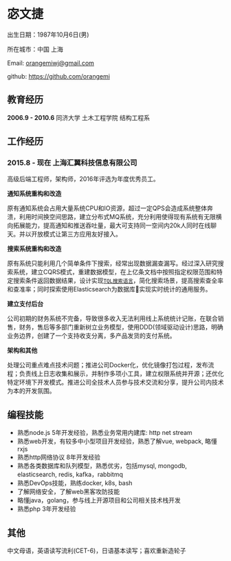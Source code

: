 宓文捷
======

出生日期：1987年10月6日(男)

所在城市：中国 上海

Email: orangemiwj@gmail.com

github: https://github.com/orangemi

## 教育经历
**2006.9 - 2010.6**
同济大学 土木工程学院 结构工程系

## 工作经历
### 2015.8 - 现在 上海汇翼科技信息有限公司
高级后端工程师，架构师，2016年评选为年度优秀员工。

**通知系统重构和改造**

原有通知系统会占用大量系统CPU和IO资源，超过一定QPS会造成系统整体奔溃，利用时间换空间思路，建立分布式MQ系统，充分利用使得现有系统有无限横向拓展能力，提高通知和推送吞吐量，最大可支持同一空间内20k人同时在线聊天。并以开放模式让第三方应用友好接入。

**搜索系统重构和改造**

原有系统只能利用几个简单条件下搜索，经常出现数据漏查漏写。经过深入研究搜索系统，建立CQRS模式，重建数据模型，在上亿条文档中按照指定权限范围和特定搜索条件返回数据结果，设计实现[`TQL搜索语言`](https://orangemi.github.io/teambition-tql/tql.html)，简化搜索场景，提高搜索查全率和查准率；同时探索使用Elasticsearch为数据库实现实时统计的通用服务。

**建立支付后台**

公司初期的财务系统不完备，导致很多收入无法利用线上系统统计记账，在联合销售，财务，售后等多部门重新树立业务模型，使用DDD(领域驱动设计)思路，明确业务边界，创建了一个支持收支分离，多产品发货的支付系统。

**架构和其他**

处理公司重点难点技术问题；推进公司Docker化，优化镜像打包过程，发布流程；负责线上日志收集和展示，并制作多项小工具，建立权限系统并开源；还优化特定环境下开发模式。推进公司全技术人员参与技术交流和分享，提升公司内技术为本的开发氛围。

## 编程技能
- 熟悉node.js 5年开发经验，熟悉业务常用内建库: http net stream
- 熟悉web开发，有较多中小型项目开发经验，熟悉了解vue, webpack, 略懂rxjs
- 熟悉http网络协议 8年开发经验
- 熟悉各类数据库和队列模型，熟悉优劣，包括mysql, mongodb, elasticsearch, redis, kafka，rabbitmq
- 熟悉DevOps技能，熟练docker, k8s, bash
- 了解网络安全，了解web黑客攻防技能
- 略懂java，golang，参与线上开源项目和公司相关技术栈开发
- 熟悉php 3年开发经验

## 其他
中文母语，英语读写流利(CET-6)，日语基本读写；喜欢重新造轮子
